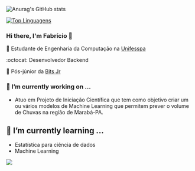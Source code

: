 ![Anurag's GitHub stats](https://github-readme-stats.vercel.app/api?username=anuraghazra&show_icons=true&theme=onedark)

[![Top Linguagens](https://github-readme-stats.vercel.app/api/top-langs/?username=Orion-Hunter&layout=default)](https://github.com/anuraghazra/github-readme-stats)

### Hi there, I'm Fabrício 👋

:blue_book: Estudante de Engenharia da Computação na [Unifesspa](https://unifesspa.edu.br/)

:octocat: Desenvolvedor Backend

:office: Pós-júnior da [Bits Jr](https://www.bitsjr.com.br/)


### 🔭 I’m currently working on ...

 - Atuo em Projeto de Iniciação Científica que tem como objetivo criar um ou vários modelos de Machine Learning que permitem prever o volume de Chuvas na região de Marabá-PA. 


## 🌱 I’m currently learning ...

  - Estatística para ciência de dados
  - Machine Learning
 

 
 ![](https://img.shields.io/badge/<OS>-<Linux>-informational?style=flat&logo=<linux>&logoColor=white&color=2bbc8a)
 


 <!--

<> ## - 💬 Ask me about ...
  

<> Here are some ideas to get you started:

<> - 🔭 I’m currently working on ...
<> - 🌱 I’m currently learning ...
<> - 👯 I’m looking to collaborate on ...
<> - 🤔 I’m looking for help with ...
<> - 💬 Ask me about ...
<> - 📫 How to reach me: ...
<> - 😄 Pronouns: ...
<> - ⚡ Fun fact: ...
<> 
-->
